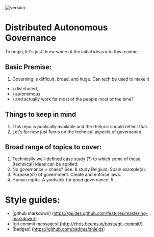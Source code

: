 ![version](https://img.shields.io/badge/version-0.0.1--theorycrafting-yellowgreen.svg)


# Distributed Autonomous Governance

To begin, let's just throw some of the initial ideas into this readme.

## Basic Premise:
1. Governing is difficult, broad, and huge. Can tech be used to make it 
  * ) distributed,
  * ) autonomous
  * ) and actually work for most of the people most of the time?

## Things to keep in mind
1. This repo is publically available and the rhetoric should reflect that.
2. Let's for now just focus on the technical aspects of governance.

## Broad range of topics to cover:
1. Technically well-defined case study (?) to which some of these (technical) ideas can be applied.
2. No governance = chaos? See: & study Belgium, Spain example(s).
3. Purpose(s?) of government. Create and enforce laws. 
4. Human rights. A yardstick for good governance.
5...

# Style guides:
* [github markdown] (https://guides.github.com/features/mastering-markdown/)
* [git commit messages] (http://chris.beams.io/posts/git-commit/)
* [badges] (https://github.com/badges/shields)
